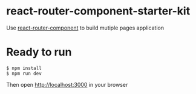 # react-router-component-starter-kit
Use [react-router-component](https://github.com/STRML/react-router-component) to build mutiple pages application

# Ready to run
```
$ npm install
$ npm run dev
```

Then open [http://localhost:3000](http://localhost:3000) in your browser

